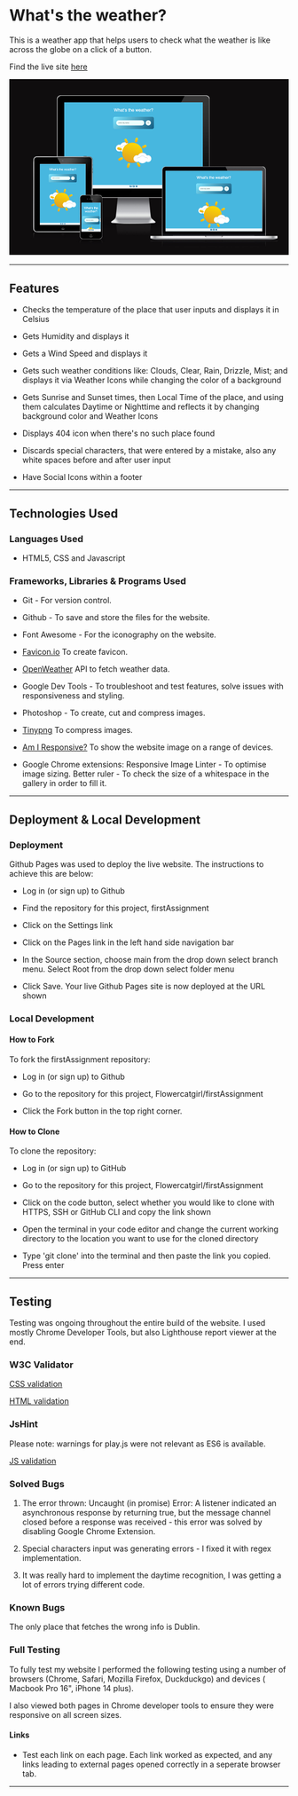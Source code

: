 # What's the weather?

This is a weather app that helps users to check what the weather is like across the globe on a click of a button.

Find the live site [here]

[here]: https://flowercatgirl.github.io/secondAssignment/

![screenshot of site responsiveness](assets/images/responsiveness.jpg)

---

## Features

- Checks the temperature of the place that user inputs and displays it in Celsius

- Gets Humidity and displays it

- Gets a Wind Speed and displays it

- Gets such weather conditions like: Clouds, Clear, Rain, Drizzle, Mist; and displays it via Weather Icons while changing the color of a background

- Gets Sunrise and Sunset times, then Local Time of the place, and using them calculates Daytime or Nighttime and reflects it by changing background color and Weather Icons

- Displays 404 icon when there's no such place found

- Discards special characters, that were entered by a mistake, also any white spaces before and after user input

- Have Social Icons within a footer

---

## Technologies Used

### Languages Used

- HTML5, CSS and Javascript

### Frameworks, Libraries & Programs Used

-  Git - For version control.

- Github - To save and store the files for the website.

- Font Awesome - For the iconography on the website.

- [Favicon.io](https://favicon.io/) To create favicon.

- [OpenWeather](https://openweathermap.org/api) API to fetch weather data.

- Google Dev Tools - To troubleshoot and test features, solve issues with responsiveness and styling.

- Photoshop - To create, cut and compress images.

- [Tinypng](https://tinypng.com/) To compress images.

- [Am I Responsive?](http://ami.responsivedesign.is/) To show the website image on a range of devices.

- Google Chrome extensions:
   Responsive Image Linter - To optimise image sizing.
   Better ruler - To check the size of a whitespace in the gallery in order to fill it.

---

## Deployment & Local Development

### Deployment

Github Pages was used to deploy the live website. The instructions to achieve this are below:

- Log in (or sign up) to Github

- Find the repository for this project, firstAssignment

- Click on the Settings link

- Click on the Pages link in the left hand side navigation bar

- In the Source section, choose main from the drop down select branch menu. Select Root from the drop down select folder menu

- Click Save. Your live Github Pages site is now deployed at the URL shown

### Local Development

#### How to Fork

To fork the firstAssignment repository:

- Log in (or sign up) to Github

- Go to the repository for this project, Flowercatgirl/firstAssignment

- Click the Fork button in the top right corner.

#### How to Clone

To clone the repository:

- Log in (or sign up) to GitHub

- Go to the repository for this project, Flowercatgirl/firstAssignment

- Click on the code button, select whether you would like to clone with HTTPS, SSH or GitHub CLI and copy the link shown

- Open the terminal in your code editor and change the current working directory to the location you want to use for the cloned directory

- Type 'git clone' into the terminal and then paste the link you copied. Press enter

___

## Testing

Testing was ongoing throughout the entire build of the website. I used mostly Chrome Developer Tools, but also Lighthouse report viewer at the end.

### W3C Validator

[CSS validation](assets/images/css_validation.jpg)

[HTML validation](assets/images/html_validation.jpg)

### JsHint

Please note: warnings for play.js were not relevant as ES6 is available. 

[JS validation](assets/images/js_validation.jpg)

### Solved Bugs

1. The error thrown:
Uncaught (in promise)
Error: A listener indicated an asynchronous response by returning true, but the message channel closed before a response was received - this error was solved by disabling Google Chrome Extension.

2. Special characters input was generating errors - I fixed it with regex implementation.

3. It was really hard to implement the daytime recognition, I was getting a lot of errors trying different code.

### Known Bugs

The only place that fetches the wrong info is Dublin.

### Full Testing

To fully test my website I performed the following testing using a number of browsers (Chrome, Safari, Mozilla Firefox, Duckduckgo) and devices ( Macbook Pro 16", iPhone 14 plus).

I also viewed both pages in Chrome developer tools to ensure they were responsive on all screen sizes.

#### Links

-  Test each link on each page. Each link worked as expected, and any links leading to external pages opened correctly in a seperate browser tab.

___